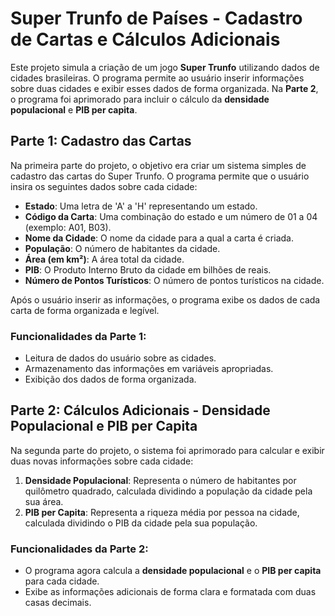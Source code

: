 # Super Trunfo de Países - Cadastro de Cartas e Cálculos Adicionais

Este projeto simula a criação de um jogo **Super Trunfo** utilizando dados de cidades brasileiras. O programa permite ao usuário inserir informações sobre duas cidades e exibir esses dados de forma organizada. Na **Parte 2**, o programa foi aprimorado para incluir o cálculo da **densidade populacional** e **PIB per capita**.

## Parte 1: Cadastro das Cartas

Na primeira parte do projeto, o objetivo era criar um sistema simples de cadastro das cartas do Super Trunfo. O programa permite que o usuário insira os seguintes dados sobre cada cidade:

- **Estado**: Uma letra de 'A' a 'H' representando um estado.
- **Código da Carta**: Uma combinação do estado e um número de 01 a 04 (exemplo: A01, B03).
- **Nome da Cidade**: O nome da cidade para a qual a carta é criada.
- **População**: O número de habitantes da cidade.
- **Área (em km²)**: A área total da cidade.
- **PIB**: O Produto Interno Bruto da cidade em bilhões de reais.
- **Número de Pontos Turísticos**: O número de pontos turísticos na cidade.

Após o usuário inserir as informações, o programa exibe os dados de cada carta de forma organizada e legível.

### Funcionalidades da Parte 1:
- Leitura de dados do usuário sobre as cidades.
- Armazenamento das informações em variáveis apropriadas.
- Exibição dos dados de forma organizada.


## Parte 2: Cálculos Adicionais - Densidade Populacional e PIB per Capita

Na segunda parte do projeto, o sistema foi aprimorado para calcular e exibir duas novas informações sobre cada cidade:

1. **Densidade Populacional**: Representa o número de habitantes por quilômetro quadrado, calculada dividindo a população da cidade pela sua área.
2. **PIB per Capita**: Representa a riqueza média por pessoa na cidade, calculada dividindo o PIB da cidade pela sua população.

### Funcionalidades da Parte 2:
- O programa agora calcula a **densidade populacional** e o **PIB per capita** para cada cidade.
- Exibe as informações adicionais de forma clara e formatada com duas casas decimais.



